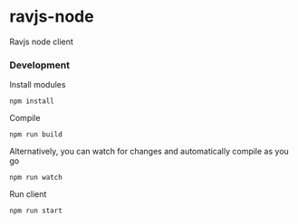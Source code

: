 # ravjs-node
Ravjs node client

### Development
Install modules
```
npm install
```

Compile
```
npm run build
```

Alternatively, you can watch for changes and automatically compile as you go
```
npm run watch
```

Run client
```
npm run start
```